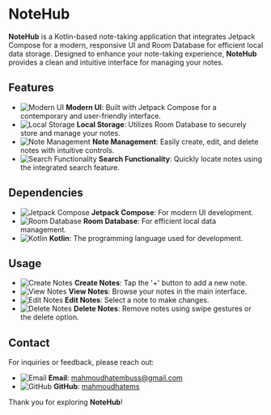 # NoteHub

**NoteHub** is a Kotlin-based note-taking application that integrates Jetpack Compose for a modern, responsive UI and Room Database for efficient local data storage. Designed to enhance your note-taking experience, **NoteHub** provides a clean and intuitive interface for managing your notes.

## Features

- ![Modern UI](https://img.icons8.com/ios/50/000000/design.png) **Modern UI**: Built with Jetpack Compose for a contemporary and user-friendly interface.
- ![Local Storage](https://img.icons8.com/ios/50/000000/database.png) **Local Storage**: Utilizes Room Database to securely store and manage your notes.
- ![Note Management](https://img.icons8.com/ios/50/000000/todo-list.png) **Note Management**: Easily create, edit, and delete notes with intuitive controls.
- ![Search Functionality](https://img.icons8.com/ios/50/000000/search.png) **Search Functionality**: Quickly locate notes using the integrated search feature.

## Dependencies

- ![Jetpack Compose](https://img.icons8.com/ios/50/000000/jetpack.png) **Jetpack Compose**: For modern UI development.
- ![Room Database](https://img.icons8.com/ios/50/000000/database.png) **Room Database**: For efficient local data management.
- ![Kotlin](https://img.icons8.com/ios/50/000000/kotlin.png) **Kotlin**: The programming language used for development.

## Usage

- ![Create Notes](https://img.icons8.com/ios/50/000000/add.png) **Create Notes**: Tap the '+' button to add a new note.
- ![View Notes](https://img.icons8.com/ios/50/000000/visible.png) **View Notes**: Browse your notes in the main interface.
- ![Edit Notes](https://img.icons8.com/ios/50/000000/edit.png) **Edit Notes**: Select a note to make changes.
- ![Delete Notes](https://img.icons8.com/ios/50/000000/delete.png) **Delete Notes**: Remove notes using swipe gestures or the delete option.

## Contact

For inquiries or feedback, please reach out:

- ![Email](https://img.icons8.com/ios/50/000000/email.png) **Email**: mahmoudhatembuss@gmail.com
- ![GitHub](https://img.icons8.com/ios/50/000000/github.png) **GitHub**: [mahmoudhatems](https://github.com/mahmoudhatems)

Thank you for exploring **NoteHub**!
